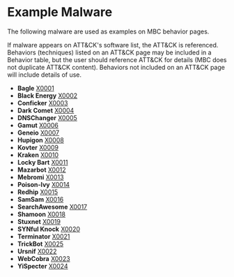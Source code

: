 # Example Malware # 
The following malware are used as examples on MBC behavior pages. 

If malware appears on ATT&CK's software list, the ATT&CK is referenced. Behaviors (techniques) listed on an ATT&CK page may be included in a Behavior table, but the user should reference ATT&CK for details (MBC does not duplicate ATT&CK content). Behaviors not included on an ATT&CK page will include details of use. 

* **Bagle** [X0001](https://github.com/MBCProject/mbc-markdown/blob/master/xample-malware/bagle.md)
* **Black Energy** [X0002](https://github.com/MBCProject/mbc-markdown/blob/master/xample-malware/blackenergy.md)
* **Conficker** [X0003](https://github.com/MBCProject/mbc-markdown/blob/master/xample-malware/conficker.md)
* **Dark Comet** [X0004](https://github.com/MBCProject/mbc-markdown/blob/master/xample-malware/dark-comet.md)
* **DNSChanger** [X0005](https://github.com/MBCProject/mbc-markdown/blob/master/xample-malware/dnschanger.md)
* **Gamut** [X0006](https://github.com/MBCProject/mbc-markdown/blob/master/xample-malware/gamut.md)
* **Geneio** [X0007](https://github.com/MBCProject/mbc-markdown/blob/master/xample-malware/geneio.md)
* **Hupigon** [X0008](https://github.com/MBCProject/mbc-markdown/blob/master/xample-malware/hipigon.md)
* **Kovter** [X0009](https://github.com/MBCProject/mbc-markdown/blob/master/xample-malware/Kovter.md)
* **Kraken** [X0010](https://github.com/MBCProject/mbc-markdown/blob/master/xample-malware/kraken.md)
* **Locky Bart** [X0011](https://github.com/MBCProject/mbc-markdown/blob/master/xample-malware/locky-bart.md)
* **Mazarbot** [X0012](https://github.com/MBCProject/mbc-markdown/blob/master/xample-malware/mazarbot.md)
* **Mebromi** [X0013](https://github.com/MBCProject/mbc-markdown/blob/master/xample-malware/mebromi.md)
* **Poison-Ivy** [X0014](https://github.com/MBCProject/mbc-markdown/blob/master/xample-malware/poison-ivy.md)
* **Redhip** [X0015](https://github.com/MBCProject/mbc-markdown/blob/master/xample-malware/redhip.md)
* **SamSam** [X0016](https://github.com/MBCProject/mbc-markdown/blob/master/xample-malware/samsam.md)
* **SearchAwesome** [X0017](https://github.com/MBCProject/mbc-markdown/blob/master/xample-malware/searchawesome.md)
* **Shamoon** [X0018](https://github.com/MBCProject/mbc-markdown/blob/master/xample-malware/shamoon.md)
* **Stuxnet** [X0019](https://github.com/MBCProject/mbc-markdown/blob/master/xample-malware/stuxnet.md)
* **SYNful Knock** [X0020](https://github.com/MBCProject/mbc-markdown/blob/master/xample-malware/synful-knock.md)
* **Terminator** [X0021](https://github.com/MBCProject/mbc-markdown/blob/master/xample-malware/terminator.md)
* **TrickBot** [X0025](https://github.com/MBCProject/mbc-markdown/blob/master/xample-malware/trickbot.md)
* **Ursnif** [X0022](https://github.com/MBCProject/mbc-markdown/blob/master/xample-malware/ursnif.md)
* **WebCobra** [X0023](https://github.com/MBCProject/mbc-markdown/blob/master/xample-malware/webcobra.md)
* **YiSpecter** [X0024](https://github.com/MBCProject/mbc-markdown/blob/master/xample-malware/yispecter.md)
